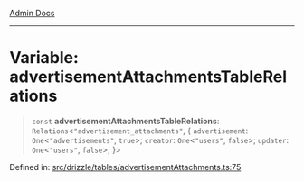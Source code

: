 [Admin Docs](/)

***

# Variable: advertisementAttachmentsTableRelations

> `const` **advertisementAttachmentsTableRelations**: `Relations`\<`"advertisement_attachments"`, \{ `advertisement`: `One`\<`"advertisements"`, `true`\>; `creator`: `One`\<`"users"`, `false`\>; `updater`: `One`\<`"users"`, `false`\>; \}\>

Defined in: [src/drizzle/tables/advertisementAttachments.ts:75](https://github.com/NishantSinghhhhh/talawa-api/blob/cecfd40a68e5e0e9c8a0b8efd045a3c4381a2c01/src/drizzle/tables/advertisementAttachments.ts#L75)
